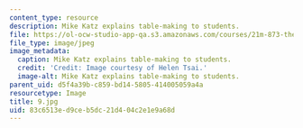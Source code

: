 ```yaml
---
content_type: resource
description: Mike Katz explains table-making to students.
file: https://ol-ocw-studio-app-qa.s3.amazonaws.com/courses/21m-873-theater-arts-topics-fall-2004-january-iap-2005/83c6513ed9ceb5dc21d404c2e1e9a68d_9.jpg
file_type: image/jpeg
image_metadata:
  caption: Mike Katz explains table-making to students.
  credit: 'Credit: Image courtesy of Helen Tsai.'
  image-alt: Mike Katz explains table-making to students.
parent_uid: d5f4a39b-c859-bd14-5805-414005059a4a
resourcetype: Image
title: 9.jpg
uid: 83c6513e-d9ce-b5dc-21d4-04c2e1e9a68d
---
```

